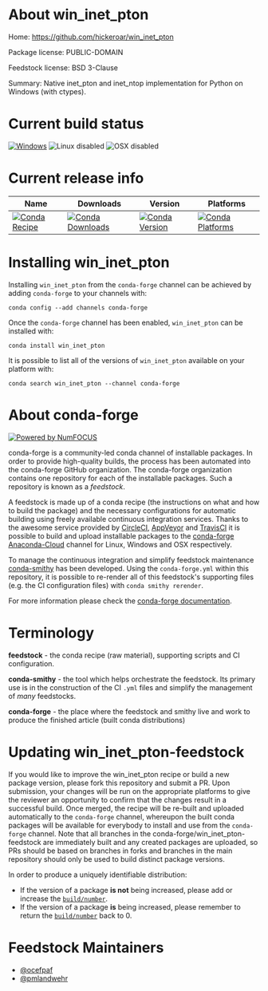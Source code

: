 <!--
# -*- mode: jinja -*-
-->

About win_inet_pton
===================

Home: https://github.com/hickeroar/win_inet_pton

Package license: PUBLIC-DOMAIN

Feedstock license: BSD 3-Clause

Summary: Native inet_pton and inet_ntop implementation for Python on Windows (with ctypes).



Current build status
====================

[![Windows](https://img.shields.io/appveyor/ci/conda-forge/win-inet-pton-feedstock/master.svg?label=Windows)](https://ci.appveyor.com/project/conda-forge/win-inet-pton-feedstock/branch/master)
![Linux disabled](https://img.shields.io/badge/linux-disabled-lightgrey.svg)
![OSX disabled](https://img.shields.io/badge/OSX-disabled-lightgrey.svg)

Current release info
====================

| Name | Downloads | Version | Platforms |
| --- | --- | --- | --- |
| [![Conda Recipe](https://img.shields.io/badge/recipe-win_inet_pton-green.svg)](https://anaconda.org/conda-forge/win_inet_pton) | [![Conda Downloads](https://img.shields.io/conda/dn/conda-forge/win_inet_pton.svg)](https://anaconda.org/conda-forge/win_inet_pton) | [![Conda Version](https://img.shields.io/conda/vn/conda-forge/win_inet_pton.svg)](https://anaconda.org/conda-forge/win_inet_pton) | [![Conda Platforms](https://img.shields.io/conda/pn/conda-forge/win_inet_pton.svg)](https://anaconda.org/conda-forge/win_inet_pton) |

Installing win_inet_pton
========================

Installing `win_inet_pton` from the `conda-forge` channel can be achieved by adding `conda-forge` to your channels with:

```
conda config --add channels conda-forge
```

Once the `conda-forge` channel has been enabled, `win_inet_pton` can be installed with:

```
conda install win_inet_pton
```

It is possible to list all of the versions of `win_inet_pton` available on your platform with:

```
conda search win_inet_pton --channel conda-forge
```


About conda-forge
=================

[![Powered by NumFOCUS](https://img.shields.io/badge/powered%20by-NumFOCUS-orange.svg?style=flat&colorA=E1523D&colorB=007D8A)](http://numfocus.org)

conda-forge is a community-led conda channel of installable packages.
In order to provide high-quality builds, the process has been automated into the
conda-forge GitHub organization. The conda-forge organization contains one repository
for each of the installable packages. Such a repository is known as a *feedstock*.

A feedstock is made up of a conda recipe (the instructions on what and how to build
the package) and the necessary configurations for automatic building using freely
available continuous integration services. Thanks to the awesome service provided by
[CircleCI](https://circleci.com/), [AppVeyor](https://www.appveyor.com/)
and [TravisCI](https://travis-ci.org/) it is possible to build and upload installable
packages to the [conda-forge](https://anaconda.org/conda-forge)
[Anaconda-Cloud](https://anaconda.org/) channel for Linux, Windows and OSX respectively.

To manage the continuous integration and simplify feedstock maintenance
[conda-smithy](https://github.com/conda-forge/conda-smithy) has been developed.
Using the ``conda-forge.yml`` within this repository, it is possible to re-render all of
this feedstock's supporting files (e.g. the CI configuration files) with ``conda smithy rerender``.

For more information please check the [conda-forge documentation](https://conda-forge.org/docs/).

Terminology
===========

**feedstock** - the conda recipe (raw material), supporting scripts and CI configuration.

**conda-smithy** - the tool which helps orchestrate the feedstock.
                   Its primary use is in the construction of the CI ``.yml`` files
                   and simplify the management of *many* feedstocks.

**conda-forge** - the place where the feedstock and smithy live and work to
                  produce the finished article (built conda distributions)


Updating win_inet_pton-feedstock
================================

If you would like to improve the win_inet_pton recipe or build a new
package version, please fork this repository and submit a PR. Upon submission,
your changes will be run on the appropriate platforms to give the reviewer an
opportunity to confirm that the changes result in a successful build. Once
merged, the recipe will be re-built and uploaded automatically to the
`conda-forge` channel, whereupon the built conda packages will be available for
everybody to install and use from the `conda-forge` channel.
Note that all branches in the conda-forge/win_inet_pton-feedstock are
immediately built and any created packages are uploaded, so PRs should be based
on branches in forks and branches in the main repository should only be used to
build distinct package versions.

In order to produce a uniquely identifiable distribution:
 * If the version of a package **is not** being increased, please add or increase
   the [``build/number``](https://conda.io/docs/user-guide/tasks/build-packages/define-metadata.html#build-number-and-string).
 * If the version of a package **is** being increased, please remember to return
   the [``build/number``](https://conda.io/docs/user-guide/tasks/build-packages/define-metadata.html#build-number-and-string)
   back to 0.

Feedstock Maintainers
=====================

* [@ocefpaf](https://github.com/ocefpaf/)
* [@pmlandwehr](https://github.com/pmlandwehr/)

